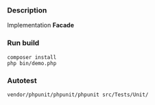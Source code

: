 ### Description

Implementation **Facade** 

### Run build

```
composer install
php bin/demo.php
```

### Autotest

```
vendor/phpunit/phpunit/phpunit src/Tests/Unit/
```